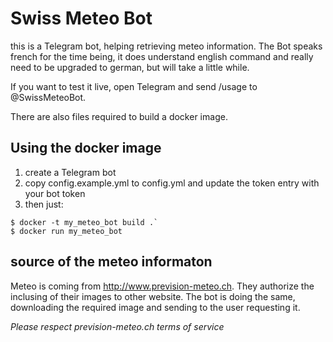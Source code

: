 # Swiss Meteo Bot

this is a Telegram bot, helping retrieving meteo information.
The Bot speaks french for the time being, it does understand english
command and really need to be upgraded to german, but will take a little
while.

If you want to test it live, open Telegram and send /usage to @SwissMeteoBot.

There are also files required to build a docker image.

## Using the docker image

   1. create a Telegram bot
   2. copy config.example.yml to config.yml and update the token entry 
   with your bot token
   3. then just:
   ```
   $ docker -t my_meteo_bot build .`
   $ docker run my_meteo_bot
   ```


## source of the meteo informaton

Meteo is coming from http://www.prevision-meteo.ch.
They authorize the inclusing of their images to other website. The bot is doing the same, downloading the required image and sending to the user requesting it.

*Please respect prevision-meteo.ch terms of service*